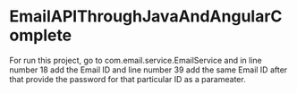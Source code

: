 # EmailAPIThroughJavaAndAngularComplete
For run this project, go to com.email.service.EmailService and in line number 18 add the Email ID and line number 39 add 
the same Email ID after that provide the password for that particular ID as a parameater.
